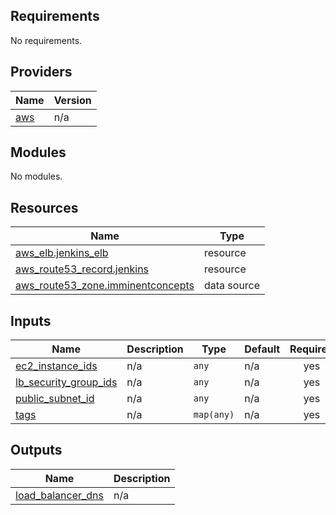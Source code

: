 ## Requirements

No requirements.

## Providers

| Name | Version |
|------|---------|
| <a name="provider_aws"></a> [aws](#provider\_aws) | n/a |

## Modules

No modules.

## Resources

| Name | Type |
|------|------|
| [aws_elb.jenkins_elb](https://registry.terraform.io/providers/hashicorp/aws/latest/docs/resources/elb) | resource |
| [aws_route53_record.jenkins](https://registry.terraform.io/providers/hashicorp/aws/latest/docs/resources/route53_record) | resource |
| [aws_route53_zone.imminentconcepts](https://registry.terraform.io/providers/hashicorp/aws/latest/docs/data-sources/route53_zone) | data source |

## Inputs

| Name | Description | Type | Default | Required |
|------|-------------|------|---------|:--------:|
| <a name="input_ec2_instance_ids"></a> [ec2\_instance\_ids](#input\_ec2\_instance\_ids) | n/a | `any` | n/a | yes |
| <a name="input_lb_security_group_ids"></a> [lb\_security\_group\_ids](#input\_lb\_security\_group\_ids) | n/a | `any` | n/a | yes |
| <a name="input_public_subnet_id"></a> [public\_subnet\_id](#input\_public\_subnet\_id) | n/a | `any` | n/a | yes |
| <a name="input_tags"></a> [tags](#input\_tags) | n/a | `map(any)` | n/a | yes |

## Outputs

| Name | Description |
|------|-------------|
| <a name="output_load_balancer_dns"></a> [load\_balancer\_dns](#output\_load\_balancer\_dns) | n/a |
